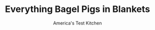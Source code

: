 ---
layout: ../../layouts/MarkdownPostLayout.astro
title: Everything Bagel Pigs in Blankets
author: America's Test Kitchen
pubDate: 2023-03-15
description: "Puff pastry brings these from the kids table to cocktail hour."
image_url: https://res.cloudinary.com/hksqkdlah/image/upload/ar_1:1,c_fill,dpr_2.0,f_auto,fl_lossy.progressive.strip_profile,g_faces:auto,q_auto:low,w_344/SFS_PigsInABlanket-99_gscrco
tags: ["Appetizers","Pork","Make Ahead","Cookbook Collection"]
calories: 578
protein: 2
carbohydrates: 5
fats: 
fiber: 
ingredients: ["1 (9½ by 9-inch) sheet, puff pastry, thawed","1 , large egg, beaten with 1 tablespoon water","32 , cocktail franks, patted dry","1/4 cup, grated Parmesan cheese","2 teaspoons, recipe","1/2 teaspoon, pepper","1/3 cup, yellow mustard","2 tablespoons, cider vinegar","2 tablespoons, packed brown sugar","1 tablespoon, ketchup","1/2 teaspoon, Worcestershire sauce","1/2 teaspoon, hot sauce","1/4 teaspoon, pepper"]
serves: 10
time: "1 hour"
instructions: ["FOR THE PIGS: Adjust oven rack to middle position and heat oven to 400 degrees. Line rimmed baking sheet with parchment paper. Unfold puff pastry on lightly floured counter and roll into 12 by 9-inch rectangle with short side parallel to edge of counter, flouring top of dough as needed.","Using pizza wheel or chef's knife, trim dough to 12 by 8-inch rectangle. Cut dough lengthwise into eight 1-inch strips. Cut dough crosswise at three 3-inch intervals. (You should have thirty-two 3 by 1-inch dough strips.)","Lightly brush 1 row of dough strips with egg wash. Roll 1 frank in each dough strip and transfer bundle, seam side down, to prepared sheet. Repeat with remaining dough strips and franks, spacing bundles ½ inch apart.","Combine Parmesan, bagel seasoning, and pepper in bowl. Working with a few bundles at a time, brush tops with egg wash and sprinkle with Parmesan mixture. Bake until pastry is golden brown, about 23 minutes.","FOR THE MUSTARD SAUCE: Meanwhile, whisk all ingredients together in bowl.","Let pigs cool on sheet for 10 minutes. Serve with mustard sauce.","TO MAKE AHEAD: Unbaked pigs can be prepared through step 3, covered with plastic wrap, and refrigerated for up to 24 hours. Bake as directed."]
nutrition: ["45 mg Potassium","52 mg Phosphorus","63 mg Calcium","9 mg Magnesium","181 mg Sodium","2 g Fat","1 g Monounsaturated","21 mg Cholesterol","1 g Saturated","1 µg Folic acid","4 µg Folate (food)","3 g Sugars","1 µg Vitamin K","17 g Water","5 g Carbs","7 µg Folate equivalent (total)","2 g Protein","16 µg Vitamin A","57 kcal Energy","2 g Sugars, added","578 calories"]
notes: "To thaw frozen puff pastry, let it sit either in the refrigerator for 24 hours or on the counter for 30 minutes to 1 hour. One 10- to 13-ounce package of cocktail franks usually contains 32 franks. This recipe can easily be doubled; bake the pigs in blankets on two separate sheets, one sheet at a time."
---